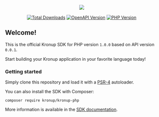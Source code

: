 <p align="center">
    <a href="https://kronup.github.io/kronup-php/" rel="nofollow" target="_blank">
        <img src="https://repository-images.githubusercontent.com/601200609/affe88f7-3dff-4199-ac5a-7fe5b5d8ff78"/>
    </a><br/><br/>
    <a href="https://packagist.org/packages/kronup/kronup-php" rel="nofollow"><img src="https://img.shields.io/packagist/dt/kronup/kronup-php.svg?style=flat&colorB=yellow" alt="Total Downloads" style="max-width: 100%;"></a>
    <a href="https://api.kronup.com"><img src="https://img.shields.io/badge/api-v0.0.1-yellow" alt="OpenAPI Version" style="max-width: 100%;"></a>
    <a href="https://www.php.net/supported-versions.php" rel="nofollow"><img src="https://img.shields.io/badge/php-%3E=7.4-red" alt="PHP Version" style="max-width: 100%;"></a>
</p>

## Welcome!

This is the official Kronup SDK for PHP version `1.0.0` based on API version `0.0.1`.

Start building your Kronup application in your favorite language today!

### Getting started

Simply clone this repository and load it with a [PSR-4](https://www.php-fig.org/psr/psr-4/) autoloader.

You can also install the SDK with Composer:

```
composer require kronup/kronup-php
```

More information is available in the [SDK documentation](https://kronup.github.io/kronup-php/).

